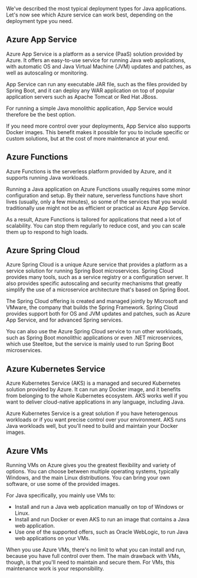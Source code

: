 We've described the most typical deployment types for Java applications. Let's now see which Azure service can work best, depending on the deployment type you need.

## Azure App Service

Azure App Service is a platform as a service (PaaS) solution provided by Azure. It offers an easy-to-use service for running Java web applications, with automatic OS and Java Virtual Machine (JVM) updates and patches, as well as autoscaling or monitoring.

App Service can run any executable JAR file, such as the files provided by Spring Boot, and it can deploy any WAR application on top of popular application servers such as Apache Tomcat or Red Hat JBoss.

For running a simple Java monolithic application, App Service would therefore be the best option.

If you need more control over your deployments, App Service also supports Docker images. This benefit makes it possible for you to include specific or custom solutions, but at the cost of more maintenance at your end.

## Azure Functions

Azure Functions is the serverless platform provided by Azure, and it supports running Java workloads.

Running a Java application on Azure Functions usually requires some minor configuration and setup. By their nature, serverless functions have short lives (usually, only a few minutes), so some of the services that you would traditionally use might not be as efficient or practical as Azure App Service.

As a result, Azure Functions is tailored for applications that need a lot of scalability. You can stop them regularly to reduce cost, and you can scale them up to respond to high loads.

## Azure Spring Cloud

Azure Spring Cloud is a unique Azure service that provides a platform as a service solution for running Spring Boot microservices. Spring Cloud provides many tools, such as a service registry or a configuration server. It also provides specific autoscaling and security mechanisms that greatly simplify the use of a microservice architecture that's based on Spring Boot. 

The Spring Cloud offering is created and managed jointly by Microsoft and VMware, the company that builds the Spring Framework. Spring Cloud provides support both for OS and JVM updates and patches, such as Azure App Service, and for advanced Spring services.

You can also use the Azure Spring Cloud service to run other workloads, such as Spring Boot monolithic applications or even .NET microservices, which use Steeltoe, but the service is mainly used to run Spring Boot microservices.

## Azure Kubernetes Service

Azure Kubernetes Service (AKS) is a managed and secured Kubernetes solution provided by Azure. It can run any Docker image, and it benefits from belonging to the whole Kubernetes ecosystem. AKS works well if you want to deliver cloud-native applications in any language, including Java.

Azure Kubernetes Service is a great solution if you have heterogenous workloads or if you want precise control over your environment. AKS runs Java workloads well, but you'll need to build and maintain your Docker images.

## Azure VMs

Running VMs on Azure gives you the greatest flexibility and variety of options. You can choose between multiple operating systems, typically Windows, and the main Linux distributions. You can bring your own software, or use some of the provided images.

For Java specifically, you mainly use VMs to:

- Install and run a Java web application manually on top of Windows or Linux.
- Install and run Docker or even AKS to run an image that contains a Java web application.
- Use one of the supported offers, such as Oracle WebLogic, to run Java web applications on your VMs.

When you use Azure VMs, there's no limit to what you can install and run, because you have full control over them. The main drawback with VMs, though, is that you'll need to maintain and secure them. For VMs, this maintenance work is your responsibility.
